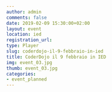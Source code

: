 ```yaml
---
author: admin
comments: false
date: 2019-02-09 15:30:00+02:00
layout: event
location: ied
registration_url: 
type: Player
slug: coderdojo-il-9-febbraio-in-ied
title: CoderDojo il 9 febbraio in IED
img: event_03.jpg
thumb: event_03.jpg
categories:
- event_planned
---
```

